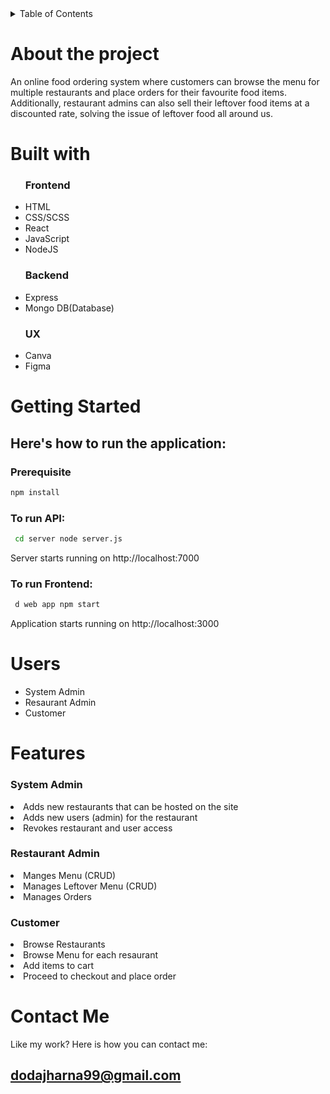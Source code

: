 <details>
<summary>Table of Contents</summary>
<!--All you need is a blank line-->
<ol>
<li>About the project</li>
<li>Built with</li>
<li>Getting Started</li>
<li>Users</li>
<li>Features</li>
<li>Contact Me</li>

</ol>
    
</details>

# About the project
An online food ordering system where customers can browse the menu for multiple restaurants and place orders for their favourite food items. Additionally, restaurant admins can also sell their leftover food items at a discounted rate, solving the issue of leftover food all around us. 


# Built with
<ul>

### Frontend
<li>HTML</li>
<li>CSS/SCSS</li>
<li>React</li>
<li>JavaScript</li>
<li>NodeJS</li>



### Backend
<li>Express</li>
<li>Mongo DB(Database)</li>



### UX
<li>Canva</li>
<li>Figma</li>

</ul>

# Getting Started
## Here's how to run the application:

### Prerequisite
```sh
npm install
```

### To run API: 

  ```sh
   cd server node server.js 
  ```


Server starts running on http://localhost:7000

### To run Frontend:

  ```sh
   d web app npm start
  ```


Application starts running on http://localhost:3000
</ul>



# Users
<ul>
<li>System Admin</li>
<li>Resaurant Admin</li>
<li>Customer</li>
</ul>

# Features

### System Admin 
<li>Adds new restaurants that can be hosted on the site</li>
<li>Adds new users (admin) for the restaurant</li>
<li>Revokes restaurant and user access </li>

### Restaurant Admin 
<li>Manges Menu (CRUD) </li>
<li>Manages Leftover Menu (CRUD)</li>
<li>Manages Orders </li>

### Customer
<li>Browse Restaurants</li>
<li>Browse Menu for each resaurant</li>
<li>Add items to cart</li>
<li>Proceed to checkout and place order</li>

# Contact Me

Like my work? Here is how you can contact me:

## dodajharna99@gmail.com
